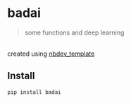 # badai
> some functions and deep learning


<br> created using [nbdev_template](https://github.com/fastai/nbdev_template)

## Install

`pip install badai`
